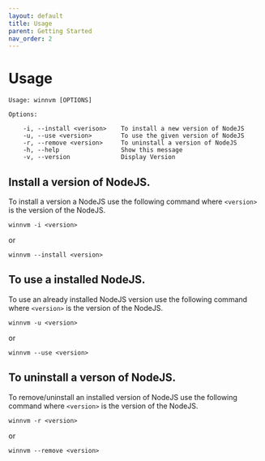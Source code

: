 ```yaml
---
layout: default
title: Usage
parent: Getting Started
nav_order: 2
---
```


# Usage

```batch
Usage: winnvm [OPTIONS]

Options:

    -i, --install <verison>    To install a new version of NodeJS
    -u, --use <version>        To use the given version of NodeJS
    -r, --remove <version>     To uninstall a version of NodeJS
    -h, --help                 Show this message
    -v, --version              Display Version
```

## Install a version of NodeJS.

To install a version a NodeJS use the following command where `<version>` is the version of the NodeJS.

```batch
winnvm -i <version>
```

or

```batch
winnvm --install <version>
```

## To use a installed NodeJS.

To use an already installed NodeJS version use the following command where `<version>` is the version of the NodeJS.

```batch
winnvm -u <version>
```

or

```batch
winnvm --use <version>
```

## To uninstall a verson of NodeJS.

To remove/uninstall an installed version of NodeJS use the following command where `<version>` is the version of the NodeJS.

```batch
winnvm -r <version>
```

or

```batch
winnvm --remove <version>
```
